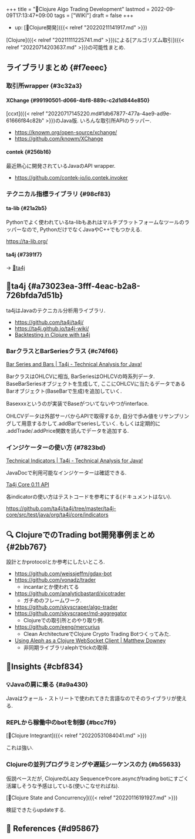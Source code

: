+++
title = "📝Clojure Algo Trading Development"
lastmod = 2022-09-09T17:13:47+09:00
tags = ["WIKI"]
draft = false
+++

-   up: [📂Clojure開発]({{< relref "20220211141917.md" >}})

[Clojure]({{< relref "20211111225741.md" >}})による[アルゴリズム取引]({{< relref "20220714203637.md" >}})の可能性まとめ.


## ライブラリまとめ {#f7eeec}


### 取引所wrapper {#3c32a3}


#### XChange {#99190501-d066-4bf8-889c-c2d1d844e850}

[ccxt]({{< relref "20220717145220.md#1db67877-477a-4ae9-ad9e-61666f84c82b" >}})のJava版. いろんな取引所APIのラッパー.

-   <https://knowm.org/open-source/xchange/>
-   <https://github.com/knowm/XChange>


#### contek {#256b16}

最近熱心に開発されているJavaのAPI wrapper.

-   <https://github.com/contek-io/io.contek.invoker>


### テクニカル指標ライブラリ {#98cf83}


#### ta-lib {#21a2b5}

Pythonでよく使われているta-libもあれはマルチプラットフォームなツールのラッパーなので, PythonだけでなくJavaやC++でもつかえる.

<https://ta-lib.org/>


#### ta4j {#7391f7}

-> [📝ta4j](#a73023ea-3fff-4eac-b2a8-726bfda7d51b)


## 📝ta4j {#a73023ea-3fff-4eac-b2a8-726bfda7d51b}

ta4jはJavaのテクニカル分析用ライブラリ.

-   <https://github.com/ta4j/ta4j/>
-   <https://ta4j.github.io/ta4j-wiki/>
-   [Backtesting in Clojure with ta4j](https://blog.jex.io/post/backtesting-in-clojure-with-ta4j.html)


### BarクラスとBarSeriesクラス {#c74f66}

[Bar Series and Bars | Ta4j - Technical Analysis for Java!](https://ta4j.github.io/ta4j-wiki/Time-series-and-bars.html)

BarクラスはOHLCVに相当, BarSeriesはOHLCVの時系列データ. BaseBarSeriesオブジェクトを生成して, ここにOHLCVに当たるデータであるBarオブジェクト(BaseBarで生成)を追加していく.

Basexxxというのが実装でBaseがついてないやつがinterface.

OHLCVデータは外部サーバからAPIで取得するか, 自分で歩み値をリサンプリングして用意するかして.addBarでseriesしていく. もしくは定期的に .addTrade/.addPrice関数を読んでデータを追加する.


### インジケーターの使い方 {#7823bd}

[Technical Indicators | Ta4j - Technical Analysis for Java!](https://ta4j.github.io/ta4j-wiki/Technical-indicators.html)

JavaDocで利用可能なインジケーターは確認できる.

[Ta4j Core 0.11 API](https://oss.sonatype.org/service/local/repositories/releases/archive/org/ta4j/ta4j-core/0.11/ta4j-core-0.11-javadoc.jar/!/index.html)

各indicatorの使い方はテストコードを参考にする(ドキュメントはない).

<https://github.com/ta4j/ta4j/tree/master/ta4j-core/src/test/java/org/ta4j/core/indicators>


## <span class="org-todo todo _">🔍</span> ClojureでのTrading bot開発事例まとめ {#2bb767}

設計とかprotocolとか参考にしたいところ.

-   <https://github.com/weissjeffm/gdax-bot>
-   <https://github.com/vonadz/trader>
    -   incantarとか使われてる
-   <https://github.com/analyticbastard/xicotrader>
    -   ガチめのフレームワーク.
-   <https://github.com/skyscraper/algo-trader>
-   <https://github.com/skyscraper/md-aggregator>
    -   Clojureでの取引所とのやり取り例.
-   <https://github.com/eeng/mercurius>
    -   Clean ArchitectureでClojure Crypto Trading Botつくってみた.
-   [Using Aleph as a Clojure WebSocket Client | Matthew Downey](https://matthewdowney.github.io/aleph-websocket-client-not-jetty.html)
    -   非同期ライブラリalephでtickの取得.


## 🤔Insights {#cbf834}


### 💡Javaの肩に乗る {#a9a430}

Javaはウォール・ストリートで使われてきた言語なのでそのライブラリが使える.


### REPLから稼働中のbotを制御 {#bcc7f9}

[📝Clojure Integrant]({{< relref "20220531084041.md" >}})

これは強い.


### Clojureの並列プログラミングや遅延シーケンスの力 {#b55633}

仮説ベースだが, ClojureのLazy Sequenceやcore.asyncがtrading botにすごく活躍しそうな予感はしている(使いこなせればね).

[📝Clojure State and Concurrency]({{< relref "20220116191927.md" >}})

検証できたらupdateする.


## <span class="org-todo todo _">🔗</span> References {#d95867}

